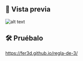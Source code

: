 ## 👀 Vista previa
![alt text](https://i.imgur.com/sJxfdSd.png)

## 🛠️ Pruébalo
https://fer3d.github.io/regla-de-3/
